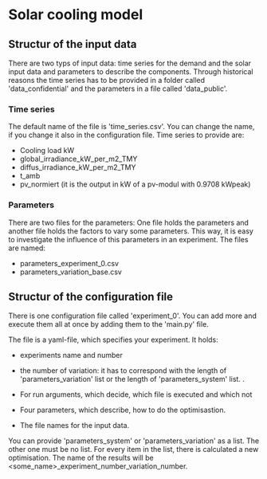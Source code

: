 # Solar cooling model

## Structur of the input data
There are two typs of input data: time series for the demand and the solar input
data and parameters to describe the components. Through historical reasons the
time series has to be provided in a folder called 'data_confidential' and the
parameters in a file called 'data_public'.

### Time series
The default name of the file is 'time_series.csv'. You can change the name, if you
change it also in the configuration file. Time series to provide are:
* Cooling load kW
* global_irradiance_kW_per_m2_TMY
* diffus_irradiance_kW_per_m2_TMY
* t_amb
* pv_normiert (it is the output in kW of a pv-modul with 0.9708 kWpeak)

### Parameters
There are two files for the parameters: One file holds the parameters and another
file holds the factors to vary some parameters. This way, it is easy to investigate
the influence of this parameters in an experiment. The files are named:
* parameters_experiment_0.csv
* parameters_variation_base.csv

## Structur of the configuration file
There is one configuration file called 'experiment_0'. You can add more and
execute them all at once by adding them to the 'main.py' file.

The file is a yaml-file, which specifies your experiment. 
It holds:
* experiments name and number
* the number of variation: it has to correspond with the length of
'parameters_variation' list or the length of 'parameters_system' list.
.

* For run arguments, which decide, which file is executed and which not
* Four parameters, which describe, how to do the optimisastion.

* The file names for the input data.

You can provide 'parameters_system' or 'parameters_variation' as a list. The
other one must be no list. For every item in the list, there is calculated a
new optimisation. The name of the results will be
<some_name>_experiment_number_variation_number.



